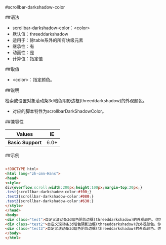 #scrollbar-darkshadow-color

##语法

- scrollbar-darkshadow-color：&lt;color&gt;
- 默认值：threeddarkshadow
- 适用于：除table系外的所有块级元素
- 继承性：有
- 动画性：是
- 计算值：指定值


##取值

- &lt;color&gt;：指定颜色。


##说明

检索或设置对象滚动条3d暗色阴影边框(threeddarkshadow)的外观颜色。

- 对应的脚本特性为scrollbarDarkShadowColor。


##兼容性


<table class="compatible">
<thead>
	<tr>
		<th>Values</th>
		<th>IE</th>
	</tr>
</thead>
<tbody>
	<tr>
		<td><strong>Basic Support</strong></td>
		<td class="support">6.0+</td>
	</tr>
</tbody>
</table>




##示例

```html

<!DOCTYPE html>
<html lang="zh-cmn-Hans">
<head>
<style>
div{overflow:scroll;width:200px;height:100px;margin-top:20px;}
.test{scrollbar-darkshadow-color:#f00;}
.test2{scrollbar-darkshadow-color:#080;}
.test3{scrollbar-darkshadow-color:#630;}
</style>
</head>
<body>
<div class="test">自定义滚动条3d暗色阴影边框(threeddarkshadow)的外观颜色。你将在IE浏览器下看到滚动条的3d暗色阴影边框变成红色</div>
<div class="test2">自定义滚动条3d暗色阴影边框(threeddarkshadow)的外观颜色。你将在IE浏览器下看到滚动条的3d暗色阴影边框变成绿色</div>
<div class="test3">自定义滚动条3d暗色阴影边框(threeddarkshadow)的外观颜色。你将在IE浏览器下看到滚动条的3d暗色阴影边框变成棕色</div>
</body>
</html>

```
